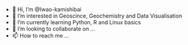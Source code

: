 - 👋 Hi, I’m @Iwao-kamishibai
- 👀 I’m interested in Geoscince, Geochemistry and Data Visualisation 
- 🌱 I’m currently learning Python, R and Linux basics
- 💞️ I’m looking to collaborate on ...
- 📫 How to reach me ...

<!---
Iwao-kamishibai/Iwao-kamishibai is a ✨ special ✨ repository because its `README.md` (this file) appears on your GitHub profile.
You can click the Preview link to take a look at your changes.
--->
